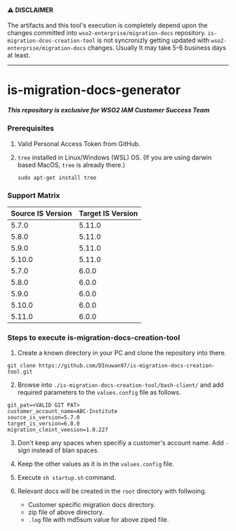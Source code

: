 #### ⚠️ DISCLAIMER

The artifacts and this tool's execution is completely depend upon the changes committed into `wso2-enterprise/migration-docs` repository. `is-migration-dcos-creation-tool` is not syncronizly getting updated with `wso2-enterprise/migration-docs` changes. Usually It may take 5-6 business days at least.

------------------------------------------------------------------

# is-migration-docs-generator
##### This repository is exclusive for WSO2 IAM Customer Success Team

### Prerequisites
1. Valid Personal Access Token from GitHub.
2. `tree` installed in Linux/Windows (WSL) OS. (If you are using darwin based MacOS, `tree` is already there.)

   ```
   sudo apt-get install tree
   ```

### Support Matrix
| Source IS Version | Target IS Version |
|-------------------|-------------------|
| 5.7.0 | 5.11.0 |
| 5.8.0 | 5.11.0 |
| 5.9.0 | 5.11.0 |
| 5.10.0 | 5.11.0 |
| 5.7.0 | 6.0.0 |
| 5.8.0 | 6.0.0 |
| 5.9.0 | 6.0.0 |
| 5.10.0 | 6.0.0 |
| 5.11.0 | 6.0.0 |

### Steps to execute is-migration-docs-creation-tool
1. Create a known directory in your PC and clone the repository into there.
```
git clone https://github.com/DInuwan97/is-migration-docs-creation-tool.git
```
2. Browse into `./is-migration-docs-creation-tool/bash-client/` and add required parameters to the `values.config` file as follows.
```config
git_pat=<VALID GIT PAT>
customer_account_name=ABC-Institute
source_is_version=5.7.0
target_is_version=6.0.0
migration_cleint_veesion=1.0.227
```
3. Don't keep any spaces when specifiy a customer's account name. Add `-` sign instead of blan spaces.
4. Keep the other values as it is in the `values.config` file.
5. Execute `sh startup.sh` command.
6. Relevant docs will be created in the `root` directory with follwoing.

     * Customer specific migration docs directory.
     * zip file of above directory.
     * `.log` file with md5sum value for above ziped file.
